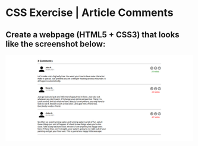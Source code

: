 # CSS Exercise | Article Comments
## Create a webpage (HTML5 + CSS3) that looks like the screenshot below:
![CSS Exercise - Preview](./design/preview.png)
